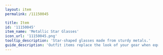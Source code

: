 ```yaml
---
layout: item
permalink: /11150045

title: Item
id: '11150045'
item_name: 'Metallic Star Glasses'
icon_url: '11150045.png'
tooltip_description: 'Star-shaped glasses made from sturdy metals.'
guide_description: 'Outfit items replace the look of your gear when equipped.'
---
```

